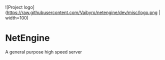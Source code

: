 
![Project logo](https://raw.githubusercontent.com/Vaibyro/netengine/dev/misc/logo.png | width=100)

# NetEngine
A general purpose high speed server